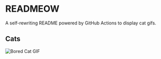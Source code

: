 # READMEOW

A self-rewriting README powered by GitHub Actions to display cat gifs.

## Cats

![Bored Cat GIF](https://media3.giphy.com/media/v1.Y2lkPTlhY2QwMmRhdmJ4anQ4Mmk3cTMxaW50d3d1cHVuZzh6bzI2eGFvY3U3MW95bmlmcCZlcD12MV9naWZzX3NlYXJjaCZjdD1n/mlvseq9yvZhba/200.gif)
